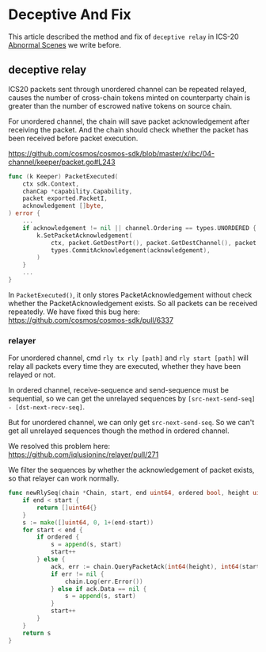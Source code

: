 # Deceptive And Fix

This article described the method and fix of `deceptive relay` in ICS-20 [Abnormal Scenes](./scenes.md) we write before.

## deceptive relay

ICS20 packets sent through unordered channel can be repeated relayed, causes the number of cross-chain tokens minted on counterparty chain is greater than the number of escrowed native tokens on source chain.

For unordered channel, the chain will save packet acknowledgement after receiving the packet. And the chain should check whether the packet has been received before packet execution.

https://github.com/cosmos/cosmos-sdk/blob/master/x/ibc/04-channel/keeper/packet.go#L243

```go
func (k Keeper) PacketExecuted(
    ctx sdk.Context,
    chanCap *capability.Capability,
    packet exported.PacketI,
    acknowledgement []byte,
) error {
    ...
    if acknowledgement != nil || channel.Ordering == types.UNORDERED {
        k.SetPacketAcknowledgement(
            ctx, packet.GetDestPort(), packet.GetDestChannel(), packet.GetSequence(),
            types.CommitAcknowledgement(acknowledgement),
        )
    }
    ...
}
```

In `PacketExecuted()`, it only stores PacketAcknowledgement without check whether the PacketAcknowledgement exists. So all packets can be received repeatedly. We have fixed this bug here: https://github.com/cosmos/cosmos-sdk/pull/6337

### relayer

For unordered channel, cmd `rly tx rly [path]` and `rly start [path]` will relay all packets every time they are executed, whether they have been relayed or not.

In ordered channel, receive-sequence and send-sequence must be sequential, so we can get the unrelayed sequences by `[src-next-send-seq] - [dst-next-recv-seq]`.

But for unordered channel, we can only get `src-next-send-seq`. So we can't get all unrelayed sequences though the method in ordered channel.

We resolved this problem here: https://github.com/iqlusioninc/relayer/pull/271

We filter the sequences by whether the acknowledgement of packet exists, so that relayer can work normally.

```go
func newRlySeq(chain *Chain, start, end uint64, ordered bool, height uint64) []uint64 {
    if end < start {
        return []uint64{}
    }
    s := make([]uint64, 0, 1+(end-start))
    for start < end {
        if ordered {
            s = append(s, start)
            start++
        } else {
            ack, err := chain.QueryPacketAck(int64(height), int64(start))
            if err != nil {
                chain.Log(err.Error())
            } else if ack.Data == nil {
                s = append(s, start)
            }
            start++
        }
    }
    return s
}
```
